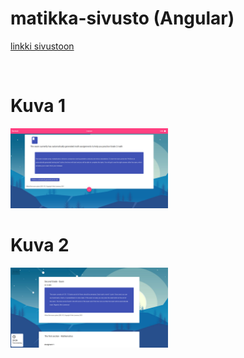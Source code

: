 # matikka-sivusto (Angular)

<a href="https://akinlawrence.github.io/matikka-sivusto/index.html">linkki sivustoon</a>

<br>
<h1>Kuva 1</h1>
<img width="50%" src="esimerkki-kuva1.png" alt="näyttö 1" title="Kuva 1">

<br>
<h1>Kuva 2</h1>
<img width="50%" src="esimerkki-kuva2.png" alt="näyttö 2" title="Kuva 2">
